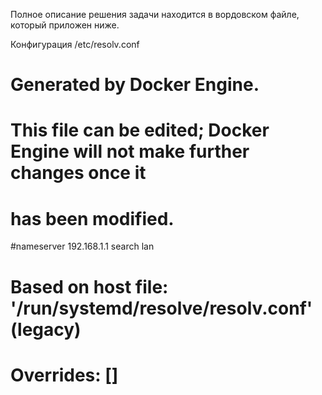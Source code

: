 Полное описание решения задачи находится в вордовском файле, который приложен ниже.

Конфигурация /etc/resolv.conf

# Generated by Docker Engine.
# This file can be edited; Docker Engine will not make further changes once it
# has been modified.

#nameserver 192.168.1.1
search lan

# Based on host file: '/run/systemd/resolve/resolv.conf' (legacy)
# Overrides: []

